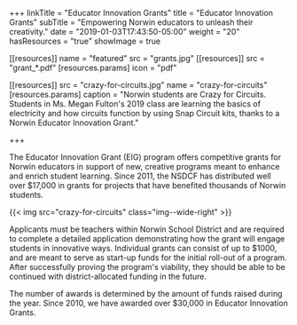 +++
linkTitle = "Educator Innovation Grants"
title     = "Educator Innovation Grants"
subTitle  = "Empowering Norwin educators to unleash their creativity."
date      = "2019-01-03T17:43:50-05:00"
weight    = "20"
hasResources = "true"
showImage = true

[[resources]]
  name = "featured"
  src  = "grants.jpg"
[[resources]]
  src = "grant_*.pdf"
  [resources.params]
    icon = "pdf"

[[resources]]
  src = "crazy-for-circuits.jpg"
  name = "crazy-for-circuits"
  [resources.params]
    caption = "Norwin students are Crazy for Circuits. Students in Ms. Megan Fulton's 2019 class are learning the basics of electricity and how circuits function by using Snap Circuit kits, thanks to a Norwin Educator Innovation Grant."

+++

The Educator Innovation Grant (EIG) program offers competitive grants for Norwin educators in support of new, creative programs meant to enhance and enrich student learning. Since 2011, the NSDCF has distributed well over $17,000 in grants for projects that have benefited thousands of Norwin students.<!--more-->

{{< img src="crazy-for-circuits" class="img--wide-right" >}}

Applicants must be teachers within Norwin School District and are required to complete a detailed application demonstrating how the grant will engage students in innovative ways. Individual grants can consist of up to $1000, and are meant to serve as start-up funds for the initial roll-out of a program. After successfully proving the program's viability, they should be able to be continued with district-allocated funding in the future.

The number of awards is determined by the amount of funds raised during the year. Since 2010, we have awarded over $30,000 in Educator Innovation Grants.
